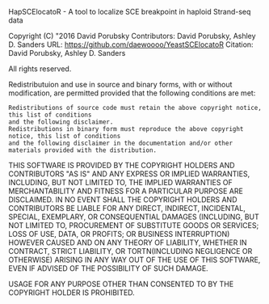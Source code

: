 HapSCElocatoR - A tool to localize SCE breakpoint in haploid Strand-seq data

Copyright (C)	"2016 David Porubsky
	        Contributors: David Porubsky, Ashley D. Sanders
	        URL: https://github.com/daewoooo/YeastSCElocatoR
	        Citation: David Porubsky, Ashley D. Sanders

All rights reserved.

Redistributuion and use in source and binary forms, with or without modification, are permitted
provided that the following conditions are met:

	Redistributions of source code must retain the above copyright notice, this list of conditions
	and the following disclaimer.
	Redistributions in binary form must reproduce the above copyright notice, this list of conditions
	and the following disclaimer in the documentation and/or other materials provided with the distribution.

THIS SOFTWARE IS PROVIDED BY THE COPYRIGHT HOLDERS AND CONTRIBUTORS "AS IS" AND ANY EXPRESS OR IMPLIED WARRANTIES,
INCLUDING, BUT NOT LIMITED TO, THE IMPLIED WARRANTIES OF MERCHANTABILITY AND FITNESS FOR A PARTICULAR PURPOSE ARE
DISCLAIMED. IN NO EVENT SHALL THE COPYRIGHT HOLDERS AND CONTRIBUTORS BE LIABLE FOR ANY DIRECT, INDIRECT, INCIDENTAL,
SPECIAL, EXEMPLARY, OR CONSEQUENTIAL DAMAGES (INCLUDING, BUT NOT LIMITED TO, PROCUREMENT OF SUBSTITUTE GOODS OR 
SERVICES; LOSS OF USE, DATA, OR PROFITS; OR BUSINESS INTERRUPTION) HOWEVER CAUSED AND ON ANY THEORY OF LIABILITY,
WHETHER IN CONTRACT, STRICT LIABILITY, OR TORTN(INCLUDING NEGLIGENCE OR OTHERWISE) ARISING IN ANY WAY OUT OF THE USE OF THIS
SOFTWARE, EVEN IF ADVISED OF THE POSSIBILITY OF SUCH DAMAGE.

USAGE FOR ANY PURPOSE OTHER THAN CONSENTED TO BY THE COPYRIGHT HOLDER IS PROHIBITED.
